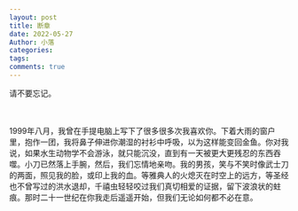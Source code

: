 ```yaml
---
layout: post
title: 断章
date: 2022-05-27
Author: 小落
categories: 
tags:
comments: true
--- 
```


请不要忘记。
<!-- more -->
<br><br>
1999年八月，我曾在手提电脑上写下了很多很多次我喜欢你。下着大雨的窗户里，抱作一团，我将鼻子伸进你潮湿的衬衫中呼吸，以为这样能变回金鱼。你对我说，如果水生动物学不会游泳，就只能沉没，直到有一天被更大更残忍的东西吞噬。小刀已然落上手腕，然后，我们忘情地亲吻。我的男孩，笑与不笑时像武士刀的两面，照见我的脸，或印上我的血。等雅典人的火熄灭在时空上的远方，等圣经也不曾写过的洪水退却，千禧虫轻轻咬过我们真切相爱的证据，留下波浪状的蛀痕。那时二十一世纪在你我走后遥遥开始，但我们无论如何都不必在意。
